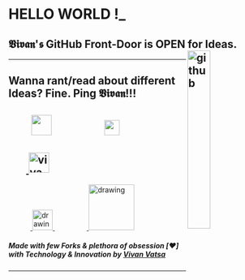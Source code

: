 # HELLO WORLD !_ 
## 𝖁𝖎𝖛𝖆𝖓'𝖘 GitHub Front-Door is OPEN for Ideas. <img align="right" src="https://media.giphy.com/media/du3J3cXyzhj75IOgvA/giphy.gif" alt="github" width="30%" height="30%">
-----------------------------------
## Wanna rant/read about different Ideas? Fine. Ping 𝖁𝖎𝖛𝖆𝖓!!!
&nbsp;&nbsp;&nbsp;&nbsp;&nbsp;&nbsp;&nbsp;&nbsp;&nbsp;<a href="https://twitter.com/VivanVatsa"><img src="https://img.icons8.com/ios-filled/2x/twitter-squared.png" height="40px" width="40px"/></a>&nbsp;&nbsp;&nbsp; &nbsp;&nbsp;&nbsp; &nbsp;&nbsp;&nbsp;&nbsp;&nbsp;&nbsp;&nbsp;&nbsp;&nbsp;&nbsp;&nbsp;&nbsp;&nbsp;<a href="https://www.linkedin.com/in/vivanvatsa/"><img src="https://img.icons8.com/ios/2x/linkedin-2--v2.gif" height="30px" width="30px"/></a>
-----------------------------------
&nbsp;&nbsp;&nbsp;&nbsp;&nbsp;&nbsp;&nbsp;<a href="https://dev.to/vivanvatsa">
  <img src="https://d2fltix0v2e0sb.cloudfront.net/dev-badge.svg" alt="vivan.'s DEV Profile" height="40" width="40">
</a>
-----------------------------------
&nbsp;&nbsp;&nbsp;&nbsp;&nbsp;&nbsp;&nbsp;&nbsp;&nbsp;&nbsp;&nbsp;<a href="https://medium.com/@vivanvatsa">
  <img src="https://res.cloudinary.com/importdata/image/upload/v1595012354/medium_mono_hoz0z5.png" alt="drawing" width="40">
</a>
&nbsp;&nbsp;&nbsp;&nbsp;&nbsp;&nbsp;&nbsp;&nbsp;&nbsp;&nbsp;&nbsp;&nbsp;&nbsp;&nbsp;&nbsp;&nbsp;<a href="https://www.kaggle.com/vivanvatsa">
  <img src="https://res.cloudinary.com/importdata/image/upload/v1595012924/kaggle_ksaktb.png" alt="drawing" width="90">
</a>
##### Made with few Forks & plethora of obsession [❤️] with Technology & Innovation by [Vivan Vatsa](https://twitter.com/VivanVatsa)
-----------------------------------
